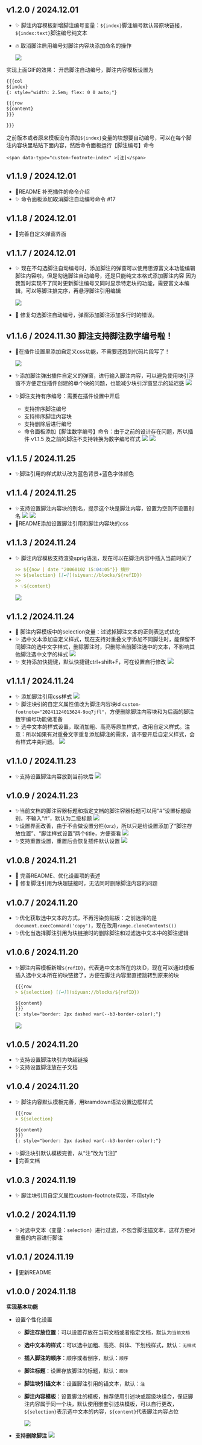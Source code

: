 

## v1.2.0 / 2024.12.01

- ✨ 脚注内容模板新增脚注编号变量：`${index}`脚注编号默认带原块链接，`${index:text}`脚注编号纯文本
- 🔥 取消脚注启用编号对脚注内容块添加命名的操作
   
   ![](https://fastly.jsdelivr.net/gh/Achuan-2/PicBed/assets/脚注内容块支持编号变量-2024-12-01.gif)

实现上面GIF的效果：
开启脚注自动编号，脚注内容模板设置为
```markdown
{{{col
${index}
{: style="width: 2.5em; flex: 0 0 auto;"}

{{{row
${content}
}}}

}}}
```
之前版本或者原来模板没有添加`${index}`变量的块想要自动编号，可以在每个脚注内容块里粘贴下面内容，然后命令面板运行【脚注编号】命令

```
<span data-type="custom-footnote-index" >[注]</span>
```


## v1.1.9 / 2024.12.01
- 📝README 补充插件的命令介绍
- ✨ 命令面板添加取消脚注自动编号命令 #17

## v1.1.8 / 2024.12.01


- 💄完善自定义弹窗界面


## v1.1.7  / 2024.12.01


- ✨ 现在不勾选脚注自动编号时，添加脚注的弹窗可以使用思源富文本功能编辑脚注内容啦，但是勾选脚注自动编号，还是只能纯文本格式添加脚注内容
因为我暂时实现不了同时更新脚注编号又同时显示特定块的功能，需要富文本编辑，可以等脚注排完序，再悬浮脚注引用编辑
   
   ![](https://fastly.jsdelivr.net/gh/Achuan-2/PicBed/assets/PixPin_2024-12-01_12-59-22-2024-12-01.png)
- 🐛 修复勾选脚注自动编号，弹窗添加脚注添加多行时的错误。


## v1.1.6 / 2024.11.30 脚注支持脚注数字编号啦！

- 💄在插件设置里添加自定义css功能，不需要还跑到代码片段写了！

    ![](https://fastly.jsdelivr.net/gh/Achuan-2/PicBed/assets/PixPin_2024-11-30_18-43-00-2024-11-30.png)
- ✨添加脚注弹出插件自定义的弹窗，进行输入脚注内容，可以避免使用块引浮窗不方便定位插件创建的单个块的问题，也能减少块引浮窗显示的延迟感
    ![](https://fastly.jsdelivr.net/gh/Achuan-2/PicBed/assets/PixPin_2024-11-30_18-44-29-2024-11-30.png)
- ✨脚注支持有序编号：需要在插件设置中开启
  * 支持排序脚注编号
  * 支持排序脚注内容块
  * 支持删除后进行编号
  * 命令面板添加【脚注数字编号】命令：由于之前的设计存在问题，所以插件 v1.1.5 及之前的脚注不支持转换为数字编号样式
    ![](https://fastly.jsdelivr.net/gh/Achuan-2/PicBed/assets/PixPin_2024-11-30_18-55-09-2024-11-30.png)
    ![](https://fastly.jsdelivr.net/gh/Achuan-2/PicBed/assets/脚注插件支持编号-2024-11-30.gif)

## v1.1.5 / 2024.11.25

- ✨脚注引用的样式默认改为蓝色背景+蓝色字体颜色

## v1.1.4 / 2024.11.25

- ✨支持设置脚注内容块的别名，提示这个块是脚注内容，设置为空则不设置别名
    ![](https://fastly.jsdelivr.net/gh/Achuan-2/PicBed/assets/PixPin_2024-11-25_09-48-30-2024-11-25.png)
    ![](https://fastly.jsdelivr.net/gh/Achuan-2/PicBed/assets/PixPin_2024-11-25_09-49-59-2024-11-25.png)
- 📝README添加设置脚注引用和脚注内容块的css


## v1.1.3 / 2024.11.24

- ✨ 脚注内容模板支持渲染sprig语法，现在可以在脚注内容中插入当前时间了
    ```markdown
    >> ${{now | date "20060102 15:04:05"}} 摘抄
    >> ${selection} [[↩️]](siyuan://blocks/${refID})
    >> 
    > 💡${content}
    ```
    ![](https://fastly.jsdelivr.net/gh/Achuan-2/PicBed/assets/PixPin_2024-11-24_15-03-43-2024-11-24.png)



## v1.1.2 /2024.11.24
- 🐛 脚注内容模板中的selection变量：过滤掉脚注文本的正则表达式优化
- ✨ 选中文本添加自定义样式，现在支持对重叠文字添加不同脚注时，能保留不同脚注的选中文字样式，删除脚注时，只删除当前脚注选中的文本，不影响其他脚注选中文字的样式
   ![](https://fastly.jsdelivr.net/gh/Achuan-2/PicBed/assets/脚注插件支持自定义样式对重叠文字添加不同脚注-2024-11-24.gif)
- ✨ 支持添加快捷键，默认快捷键ctrl+shift+F，可在设置自行修改
   ![](https://fastly.jsdelivr.net/gh/Achuan-2/PicBed/assets/PixPin_2024-11-24_12-55-17-2024-11-24.png)

## v1.1.1 / 2024.11.24

- ✨ 添加脚注引用css样式
    ![](https://fastly.jsdelivr.net/gh/Achuan-2/PicBed/assets/PixPin_2024-11-24_01-39-40-2024-11-24.png)
- ✨ 脚注块引的自定义属性值改为脚注内容块id `custom-footnote="20241124013624-9oq7jfl"`，方便删除脚注内容块和为后面的脚注数字编号功能做准备
- ✨ 选中文本的样式设置，取消加粗、高亮等原生样式，改用自定义样式。注意：所以如果有对重叠文字重复添加脚注的需求，请不要开启自定义样式，会有样式冲突问题。
    ![](https://fastly.jsdelivr.net/gh/Achuan-2/PicBed/assets/PixPin_2024-11-24_01-40-52-2024-11-24.png)

## v1.1.0 / 2024.11.23

  - ✨支持设置脚注内容放到当前块后
      ![](https://fastly.jsdelivr.net/gh/Achuan-2/PicBed/assets/PixPin_2024-11-23_20-16-16-2024-11-23.png)
  
## v1.0.9 / 2024.11.23

  - ✨当前文档的脚注容器标题和指定文档的脚注容器标题可以用“#”设置标题级别，不输入“#”，默认为二级标题
      ![](https://fastly.jsdelivr.net/gh/Achuan-2/PicBed/assets/PixPin_2024-11-23_18-58-47-2024-11-23.png)
  - ✨设置界面改善，由于不会做设置分栏(orz)，所以只是给设置添加了“脚注存放位置”、“脚注样式设置”两个title，方便查看
      ![](https://fastly.jsdelivr.net/gh/Achuan-2/PicBed/assets/PixPin_2024-11-23_18-59-13-2024-11-23.png)
  - ✨支持重置设置，重置后会恢复插件默认设置
      ![](https://fastly.jsdelivr.net/gh/Achuan-2/PicBed/assets/PixPin_2024-11-23_18-59-34-2024-11-23.png)

## v1.0.8 / 2024.11.21
- 📝 完善README、优化设置项的表述
- 🐛 修复脚注引用为块超链接时，无法同时删除脚注内容的问题

## v1.0.7 / 2024.11.20

- ✨优化获取选中文本的方式，不再污染剪贴板：之前选择的是`document.execCommand('copy')`，现在改用`range.cloneContents())`
- ✨优化当选择脚注引用为块链接时的删除脚注和过滤选中文本中的脚注逻辑

## v1.0.6 / 2024.11.20
- ✨脚注内容模板新增`${refID}`，代表选中文本所在的块ID，现在可以通过模板插入选中文本所在的块链接了，方便在脚注内容里直接跳转到原来的块
    ```markdown
    {{{row
    > ${selection} [[↩️]](siyuan://blocks/${refID})
    
    ${content}
    }}}
    {: style="border: 2px dashed var(--b3-border-color);"}
  ```
  ![](https://fastly.jsdelivr.net/gh/Achuan-2/PicBed/assets/思源笔记脚注插件支持直接跳转到原来的块-2024-11-20.gif)


## v1.0.5 / 2024.11.20
- ✨支持设置脚注块引为块超链接
- ✨支持设置脚注放在子文档

## v1.0.4 / 2024.11.20
- ✨ 脚注内容默认模板完善，用kramdown语法设置边框样式
    ```markdown
    {{{row
    > ${selection}
    
    ${content}
    }}}
    {: style="border: 2px dashed var(--b3-border-color);"}
    ```
- ✨脚注块引默认模板完善，从“注”改为“[注]”
- 📝完善文档

## v1.0.3 / 2024.11.19

- ✨ 脚注块引用自定义属性custom-footnote实现，不用style

## v1.0.2 / 2024.11.19

- ✨对选中文本（变量：selection）进行过滤，不包含脚注锚文本，这样方便对重叠的内容进行脚注

## v1.0.1 / 2024.11.19

- 📝更新README

## v1.0.0 / 2024.11.18

**实现基本功能**
- 设置个性化设置
  - **脚注存放位置**：可以设置存放在当前文档或者指定文档，默认为`当前文档`
  - **选中文本的样式**：可以选中加粗、高亮、斜体、下划线样式，默认：`无样式`
  - **插入脚注的顺序**：顺序或者倒序，默认：`顺序`
  - **脚注标题**：设置存放脚注的标题，默认：`脚注`
  - **脚注块引锚文本**：设置脚注引用的锚文本，默认：`注`
  - **脚注内容模板**：设置脚注的模板，推荐使用引述块或超级块组合，保证脚注内容属于同一个块，默认使用嵌套引述块模板，可以自行更改，`${selection}`表示选中文本的内容，`${content}`代表脚注内容占位

    ![](https://fastly.jsdelivr.net/gh/Achuan-2/PicBed/assets/PixPin_2024-11-18_16-46-42-2024-11-18.png)
- **支持删除脚注**
  ![](https://fastly.jsdelivr.net/gh/Achuan-2/PicBed/assets/PixPin_2024-11-18_15-35-31-2024-11-18.png)